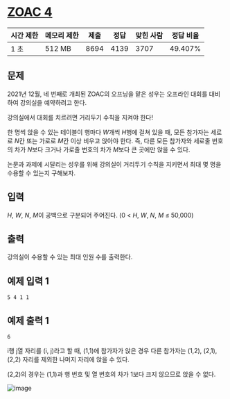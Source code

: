 # [ZOAC 4](https://www.acmicpc.net/problem/23971)

| 시간 제한 | 메모리 제한 | 제출 | 정답 | 맞힌 사람 | 정답 비율 |
| --- | --- | --- | --- | --- | --- |
| 1 초 | 512 MB | 8694 | 4139 | 3707 | 49.407% |

## 문제

2021년 12월, 네 번째로 개최된 ZOAC의 오프닝을 맡은 성우는 오프라인 대회를 대비하여 강의실을 예약하려고 한다.

강의실에서 대회를 치르려면 거리두기 수칙을 지켜야 한다!

한 명씩 앉을 수 있는 테이블이 행마다 *W*개씩 *H*행에 걸쳐 있을 때, 모든 참가자는 세로로 *N*칸 또는 가로로 *M*칸 이상 비우고 앉아야 한다. 즉, 다른 모든 참가자와 세로줄 번호의 차가 *N*보다 크거나 가로줄 번호의 차가 *M*보다 큰 곳에만 앉을 수 있다.

논문과 과제에 시달리는 성우를 위해 강의실이 거리두기 수칙을 지키면서 최대 몇 명을 수용할 수 있는지 구해보자.

## 입력

*H*, *W*, *N*, *M*이 공백으로 구분되어 주어진다. (0 < *H*, *W*, *N*, *M* ≤ 50,000)

## 출력

강의실이 수용할 수 있는 최대 인원 수를 출력한다.

## 예제 입력 1

```
5 4 1 1

```

## 예제 출력 1

```
6

```

i행 j열 자리를 (i, j)라고 할 때, (1,1)에 참가자가 앉은 경우 다른 참가자는 (1,2), (2,1), (2,2) 자리를 제외한 나머지 자리에 앉을 수 있다.

(2,2)의 경우는 (1,1)과 행 번호 및 열 번호의 차가 1보다 크지 않으므로 앉을 수 없다.

![image](https://upload.acmicpc.net/baed5c96-01e7-4b26-8939-c854ddeb7725/-/preview/)
